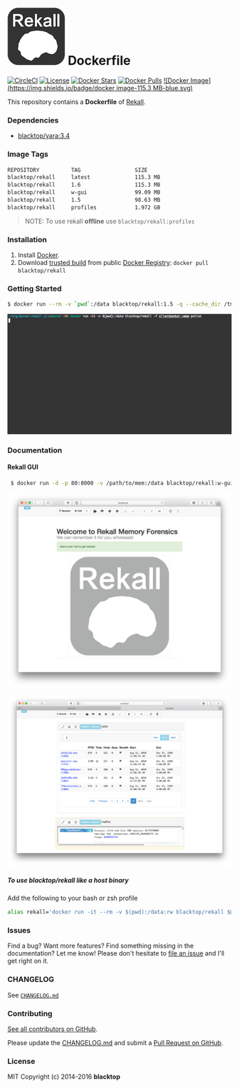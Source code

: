 ![rekall-logo](https://github.com/blacktop/docker-rekall/raw/master/docs/logo.png) Dockerfile
=============================================================================================

[![CircleCI](https://circleci.com/gh/blacktop/docker-rekall.png?style=shield)](https://circleci.com/gh/blacktop/docker-rekall) [![License](http://img.shields.io/:license-mit-blue.svg)](http://doge.mit-license.org) [![Docker Stars](https://img.shields.io/docker/stars/blacktop/rekall.svg)](https://hub.docker.com/r/blacktop/rekall/) [![Docker Pulls](https://img.shields.io/docker/pulls/blacktop/rekall.svg)](https://hub.docker.com/r/blacktop/rekall/) [![Docker Image](https://img.shields.io/badge/docker image-115.3 MB-blue.svg)](https://hub.docker.com/r/blacktop/rekall/)

This repository contains a **Dockerfile** of [Rekall](http://www.rekall-forensic.com/index.html).

### Dependencies

-	[blacktop/yara:3.4](https://registry.hub.docker.com/u/blacktop/yara/)

### Image Tags

```bash
REPOSITORY          TAG                 SIZE
blacktop/rekall     latest              115.3 MB
blacktop/rekall     1.6                 115.3 MB
blacktop/rekall     w-gui               99.09 MB
blacktop/rekall     1.5                 98.63 MB
blacktop/rekall     profiles            1.972 GB
```

> NOTE: To use rekall **offline** use `blacktop/rekall:profiles`

### Installation

1.	Install [Docker](https://docs.docker.com).
2.	Download [trusted build](https://hub.docker.com/r/blacktop/rekall/) from public [Docker Registry](https://hub.docker.com/): `docker pull blacktop/rekall`

### Getting Started

```bash
$ docker run --rm -v `pwd`:/data blacktop/rekall:1.5 -q --cache_dir /tmp -f silentbanker.vmem pslist
```

![pslist-example](https://github.com/blacktop/docker-rekall/raw/master/docs/pslist_example.gif)

### Documentation

#### Rekall GUI

```bash
 $ docker run -d -p 80:8000 -v /path/to/mem:/data blacktop/rekall:w-gui webconsole --worksheet /tmp --host 0.0.0.0 --port 8000
```

![gui-home](https://github.com/blacktop/docker-rekall/raw/master/docs/gui-home.png)

![gui-silentbanker](https://github.com/blacktop/docker-rekall/raw/master/docs/gui-silentbanker.png)

##### To use **blacktop/rekall** like a host binary

Add the following to your bash or zsh profile

```bash
alias rekall='docker run -it --rm -v $(pwd):/data:rw blacktop/rekall $@'
```

### Issues

Find a bug? Want more features? Find something missing in the documentation? Let me know! Please don't hesitate to [file an issue](https://github.com/blacktop/docker-rekall/issues/new) and I'll get right on it.

### CHANGELOG

See [`CHANGELOG.md`](https://github.com/blacktop/docker-rekall/blob/master/CHANGELOG.md)

### Contributing

[See all contributors on GitHub](https://github.com/blacktop/docker-rekall/graphs/contributors).

Please update the [CHANGELOG.md](https://github.com/blacktop/docker-rekall/blob/master/CHANGELOG.md) and submit a [Pull Request on GitHub](https://help.github.com/articles/using-pull-requests/).

### License

MIT Copyright (c) 2014-2016 **blacktop**
